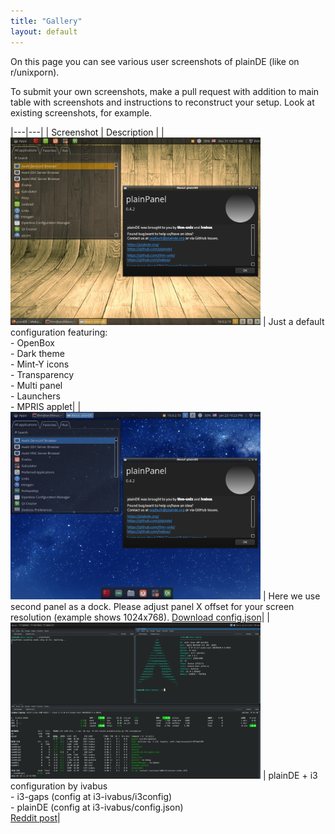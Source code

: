 ```yaml
---
title: "Gallery"
layout: default
---
```


On this page you can see various user screenshots of plainDE (like on r/unixporn).

To submit your own screenshots, make a pull request with addition to main table with screenshots and instructions to reconstruct your setup. Look at existing screenshots, for example.

|---|---|
| Screenshot | Description |
| <a href="../scr/scr-0.4.2.png"><img src="../scr/scr-0.4.2.png" alt="Default configuration" width="400"></a> | Just a default configuration featuring: <br> - OpenBox <br> - Dark theme <br> - Mint-Y icons <br> - Transparency <br> - Multi panel <br> - Launchers <br> - MPRIS applet|
| <img src="dock/scr.png" alt="Second panel as a dock" width="400"> | Here we use second panel as a dock. Please adjust panel X offset for your screen resolution (example shows 1024x768). <a href="dock/config.json">Download config.json</a>|
| <img src="i3-ivabus/scr.png" alt="plainPanel + i3" width="400"> | plainDE + i3 configuration by ivabus <br> - i3-gaps (config at i3-ivabus/i3config) <br> - plainDE (config at i3-ivabus/config.json) <br> [Reddit post](https://www.reddit.com/r/unixporn/comments/umdv2c/plaindei3_maximum_customisation_by_selfmade_de/)|
